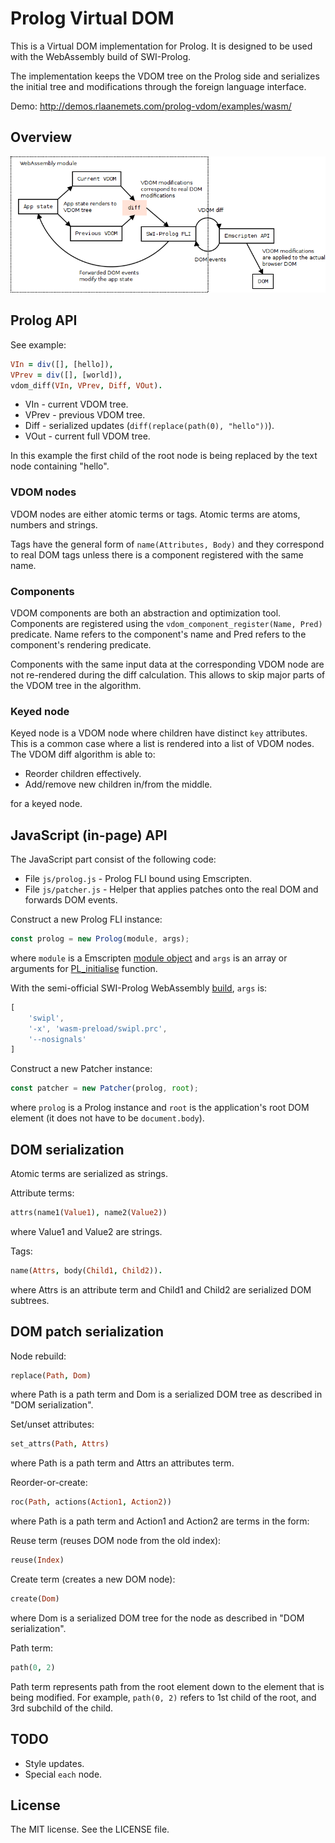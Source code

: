 # Prolog Virtual DOM

This is a Virtual DOM implementation for Prolog. It is
designed to be used with the WebAssembly build of SWI-Prolog.

The implementation keeps the VDOM tree on the Prolog side
and serializes the initial tree and modifications through
the foreign language interface.

Demo: <http://demos.rlaanemets.com/prolog-vdom/examples/wasm/>

## Overview

![Prolog VDOM](docs/prolog-vdom.png)

## Prolog API

See example:

```prolog
VIn = div([], [hello]),
VPrev = div([], [world]),
vdom_diff(VIn, VPrev, Diff, VOut).
```

 * VIn - current VDOM tree.
 * VPrev - previous VDOM tree.
 * Diff - serialized updates (`diff(replace(path(0), "hello"))`).
 * VOut - current full VDOM tree.

In this example the first child of the root node is being
replaced by the text node containing "hello".

### VDOM nodes

VDOM nodes are either atomic terms or tags. Atomic terms are atoms,
numbers and strings.

Tags have the general form of `name(Attributes, Body)` and they
correspond to real DOM tags unless there is a component registered
with the same name.

### Components

VDOM components are both an abstraction and optimization tool.
Components are registered using the `vdom_component_register(Name, Pred)`
predicate. Name refers to the component's name and Pred refers
to the component's rendering predicate.

Components with the same input data at the corresponding VDOM node are
not re-rendered during the diff calculation. This allows to skip
major parts of the VDOM tree in the algorithm.

### Keyed node

Keyed node is a VDOM node where children have distinct `key`
attributes. This is a common case where a list is rendered into
a list of VDOM nodes. The VDOM diff algorithm is able to:

 * Reorder children effectively.
 * Add/remove new children in/from the middle.

for a keyed node.

## JavaScript (in-page) API

The JavaScript part consist of the following code:

 * File `js/prolog.js` - Prolog FLI bound using Emscripten.
 * File `js/patcher.js` - Helper that applies patches onto the real DOM and forwards DOM events.

Construct a new Prolog FLI instance:

```js
const prolog = new Prolog(module, args);
```

where `module` is a Emscripten [module object][Module] and
`args` is an array or arguments for [PL_initialise][pl-init] function.

With the semi-official SWI-Prolog WebAssembly [build][swi-wasm], `args` is:

```js
[
    'swipl',
    '-x', 'wasm-preload/swipl.prc',
    '--nosignals'
]
```

[Module]:https://kripken.github.io/emscripten-site/docs/api_reference/module.html
[pl-init]:http://www.swi-prolog.org/pldoc/doc_for?object=c(%27PL_initialise%27)
[swi-wasm]:https://github.com/SWI-Prolog/swipl-wasm

Construct a new Patcher instance:

```js
const patcher = new Patcher(prolog, root);
```

where `prolog` is a Prolog instance and `root` is the
application's root DOM element (it does not have to be `document.body`).

## DOM serialization

Atomic terms are serialized as strings.

Attribute terms:

```prolog
attrs(name1(Value1), name2(Value2))
```

where Value1 and Value2 are strings.

Tags:

```prolog
name(Attrs, body(Child1, Child2)).
```

where Attrs is an attribute term and Child1 and
Child2 are serialized DOM subtrees.

## DOM patch serialization

Node rebuild:

```prolog
replace(Path, Dom)
```

where Path is a path term and Dom is a serialized DOM
tree as described in "DOM serialization".

Set/unset attributes:

```prolog
set_attrs(Path, Attrs)
```

where Path is a path term and Attrs an attributes term.

Reorder-or-create:

```prolog
roc(Path, actions(Action1, Action2))
```

where Path is a path term and Action1 and Action2 are
terms in the form:

Reuse term (reuses DOM node from the old index):

```prolog
reuse(Index)
```

Create term (creates a new DOM node):

```prolog
create(Dom)
```

where Dom is a serialized DOM tree for the node as
described in "DOM serialization".

Path term:

```prolog
path(0, 2)
```

Path term represents path from the root element down to
the element that is being modified. For example, `path(0, 2)`
refers to 1st child of the root, and 3rd subchild of the child.

## TODO

 * Style updates.
 * Special `each` node.

## License

The MIT license. See the LICENSE file.
